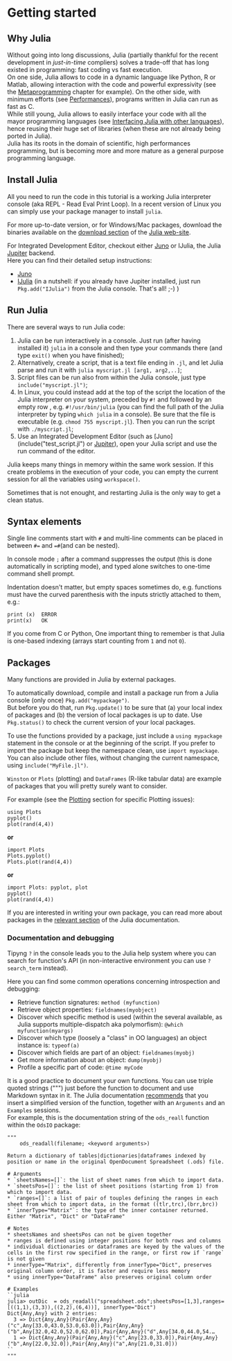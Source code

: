 # Getting started

## Why Julia
Without going into long discussions, Julia (partially thankful for the recent development in _just-in-time_ compliers) solves a trade-off that has long existed in programming: fast coding vs fast execution.  
On one side, Julia allows to code in a dynamic language like Python,  R or Matlab, allowing interaction with the code and powerful expressivity (see the [Metaprogramming](metaprogramming.md) chapter for example). 
On the other side, with minimum efforts (see [Performances](performances.md)), programs written in Julia can run as fast as C.  
While still young, Julia allows to easily interface your code with all the mayor programming languages (see [Interfacing Julia with other languages](interfacing-julia-with-other-languages.md)), hence reusing their huge set of libraries (when these are not already being ported in Julia).  
Julia has its roots in the domain of scientific, high performances programming, but is becoming more and more mature as a general purpose programming language.

## Install Julia
All you need to run the code in this tutorial is a working Julia interpreter console (aka REPL - Read Eval Print Loop).
In a recent version of Linux you can simply use your package manager to install `julia`.

For more up-to-date version, or for Windows/Mac packages, download the binaries available on the [download section](http://julialang.org/downloads/) of the [Julia web-site](http://julialang.org).

For Integrated Development Editor, checkout either [Juno](http://junolab.org/)  or IJulia, the Julia [Jupiter](http://jupyter.org/) backend.  
Here you can find their detailed setup instructions:
* [Juno](https://github.com/JunoLab/uber-juno/blob/master/setup.md)
* [IJulia](https://github.com/JuliaLang/IJulia.jl) (in a nutshell: if you already have Jupiter installed, just run `Pkg.add("IJulia")` from the Julia console. That's all! ;-) )


## Run Julia

There are several ways to run Julia code:

1. Julia can be run interactively in a console.
Just run (after having installed it) `julia` in a console and then type your commands there (and type `exit()` when you have finished);
2. Alternatively, create a script, that is a text file ending in `.jl`, and let Julia parse and run it with `julia myscript.jl [arg1, arg2,..]`;
3. Script files can be run also from within the Julia console, just type `include("myscript.jl")`;
4. In Linux, you could instead add at the top of the script the location of the Julia interpreter on your system, preceded by `#!` and followed by an empty row , e.g. `#!/usr/bin/julia` (you can find the full path of the Julia interpreter by typing `which julia` in a console). Be sure that the file is executable (e.g. `chmod 755 myscript.jl`). Then you can run the script with `./myscript.jl`;
5. Use an Integrated Development Editor (such as [Juno](include("test_script.jl") or [Jupiter](http://jupyter.org/)), open your Julia script and use the run command of the editor.

Julia keeps many things in memory within the same work session. If this create problems in the execution of your code, you can empty the current session for all the variables using `workspace()`.

Sometimes that is not enought, and restarting Julia is the only way to get a clean status.

## Syntax elements

Single line comments start with `#` and multi-line comments can be placed in between `#=` and `=#`(and can be nested).

In console mode `;` after a command suppresses the output (this is done automatically in scripting mode), and typed alone switches to one-time command shell prompt. 

Indentation doesn't matter, but empty spaces sometimes do, e.g. functions must have the curved parenthesis with the inputs strictly attached to them, e.g.:

```
print (x)  ERROR  
print(x)   OK
```

If you come from C or Python, One important thing to remember is that Julia is one-based indexing (arrays start counting from `1` and not `0`).

## Packages

Many functions are provided in Julia by external packages.

To automatically download, compile and install a package run from a Julia console (only once) `Pkg.add("mypackage")`.  
But before you do that, run `Pkg.update()` to be sure that (a) your local index of packages and (b) the version of local packages is up to date.
Use `Pkg.status()` to check the current version of your local packages.

To use the functions provided by a package, just include a `using mypackage` statement in the console or at the beginning of the script. If you prefer to import the package but keep the namespace clean, use `import mypackage`.  You can also include other files, without changing the current namespace, using `include("MyFile.jl")`.

`Winston` or `Plots` (plotting) and `DataFrames` (R-like tabular data) are example of packages that you will pretty surely want to consider.


For example (see the [Plotting](plotting.md) section for specific Plotting issues):
```
using Plots
pyplot()
plot(rand(4,4))
```
**or**
```
import Plots
Plots.pyplot()
Plots.plot(rand(4,4))
```
**or**
```
import Plots: pyplot, plot
pyplot()
plot(rand(4,4))
```

If you are interested in writing your own package, you can read more about packages in the [relevant section](http://docs.julialang.org/en/release-0.5/manual/packages/) of the Julia documentation.  



 
### Documentation and debugging

Tipyng `?` in the console leads you to the Julia help system where you can search for function's API (in non-interactive environment you can use `?search_term` instead).

Here you can find some common operations concerning introspection and debugging:

* Retrieve function signatures: `method (myfunction)`
* Retrieve object properties: `fieldnames(myobject)`
* Discover which specific method is used (within the several available, as Julia supports multiple-dispatch aka polymorfism): `@which myfunction(myargs)`
* Discover which type (loosely a "class" in OO languages) an object instance is: `typeof(a)`
* Discover which fields are part of an object: `fieldnames(myobj)`
* Get more information about an object: `dump(myobj)`
* Profile a specific part of code: `@time myCode`

It is a good practice to document your own functions. You can use triple quoted strings (""") just before the function to document and use Markdown syntax in it. The Julia documentation [recommends](http://docs.julialang.org/en/release-0.5/manual/documentation/) that you insert a simplified version of the function, together with an `Arguments` and an `Examples` sessions.  
For example, this is the documentation string of the `ods_reall` function within the `OdsIO` package: 

```
"""
    ods_readall(filename; <keyword arguments>)

Return a dictionary of tables|dictionaries|dataframes indexed by position or name in the original OpenDocument Spreadsheet (.ods) file.

# Arguments
* `sheetsNames=[]`: the list of sheet names from which to import data.
* `sheetsPos=[]`: the list of sheet positions (starting from 1) from which to import data.
* `ranges=[]`: a list of pair of touples defining the ranges in each sheet from which to import data, in the format ((tlr,trc),(brr,brc))
* `innerType="Matrix"`: the type of the inner container returned. Either "Matrix", "Dict" or "DataFrame"

# Notes
* sheetsNames and sheetsPos can not be given together
* ranges is defined using integer positions for both rows and columns
* individual dictionaries or dataframes are keyed by the values of the cells in the first row specified in the range, or first row if `range` is not given
* innerType="Matrix", differently from innerType="Dict", preserves original column order, it is faster and require less memory
* using innerType="DataFrame" also preserves original column order

# Examples
``julia
julia> outDic  = ods_readall("spreadsheet.ods";sheetsPos=[1,3],ranges=[((1,1),(3,3)),((2,2),(6,4))], innerType="Dict")
Dict{Any,Any} with 2 entries:
  3 => Dict{Any,Any}(Pair{Any,Any}("c",Any[33.0,43.0,53.0,63.0]),Pair{Any,Any}("b",Any[32.0,42.0,52.0,62.0]),Pair{Any,Any}("d",Any[34.0,44.0,54.…
  1 => Dict{Any,Any}(Pair{Any,Any}("c",Any[23.0,33.0]),Pair{Any,Any}("b",Any[22.0,32.0]),Pair{Any,Any}("a",Any[21.0,31.0]))
``
"""
```

